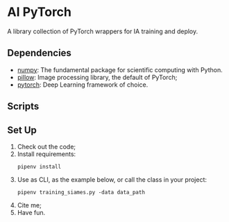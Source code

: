 # AI PyTorch

A library collection of PyTorch wrappers for IA training and deploy.

## Dependencies

- [numpy](https://numpy.org/): The fundamental package for scientific computing with Python.
- [pillow](https://pypi.org/project/Pillow/): Image processing library, the default of PyTorch;
- [pytorch](https://pytorch.org/): Deep Learning framework of choice.

## Scripts



## Set Up

1. Check out the code;
2. Install requirements:
    ```
    pipenv install
    ```
3. Use as CLI, as the example below, or call the class in your project:
    ```
   pipenv training_siames.py -data data_path
    ```
4. Cite me;
5. Have fun.
